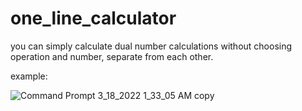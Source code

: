 # one_line_calculator

you can simply calculate dual number calculations without choosing operation and number, separate from each other.

example:

![Command Prompt 3_18_2022 1_33_05 AM copy](https://user-images.githubusercontent.com/97560281/158908028-ff930801-43b0-46b1-8328-1fecf982177e.png)
